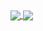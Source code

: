 <a href="https://github.com/anuraghazra/github-readme-stats">
  <img align="center" src="https://github-readme-stats.vercel.app/api?username=yaoshanliang&count_private=true&show_icons=true&theme=vue-dark&bg_color=30,e96443,904e95"](https://github.com/anuraghazra/github-readme-stat" />
</a>
<a href="https://github.com/anuraghazra/convoychat">
  <img align="center" src="https://github-readme-stats.vercel.app/api/top-langs/?username=yaoshanliang&theme=nord&layout=compact&?hide=PLpgSQL)](https://github.com/anuraghazra/github-readme-stats" />
</a>

<!-- [![Anurag's GitHub stats](https://github-readme-stats.vercel.app/api?username=yaoshanliang&count_private=true&show_icons=true&theme=vue-dark&bg_color=30,e96443,904e95)](https://github.com/anuraghazra/github-readme-stats)
[![Top Langs](https://github-readme-stats.vercel.app/api/top-langs/?username=yaoshanliang&theme=nord&layout=compact&?hide=PLpgSQL)](https://github.com/anuraghazra/github-readme-stats) -->

<!--
**yaoshanliang/yaoshanliang** is a ✨ _special_ ✨ repository because its `README.md` (this file) appears on your GitHub profile.

Here are some ideas to get you started:

- 🔭 I’m currently working on ...
- 🌱 I’m currently learning ...
- 👯 I’m looking to collaborate on ...
- 🤔 I’m looking for help with ...
- 💬 Ask me about ...
- 📫 How to reach me: ...
- 😄 Pronouns: ...
- ⚡ Fun fact: ...
-->

